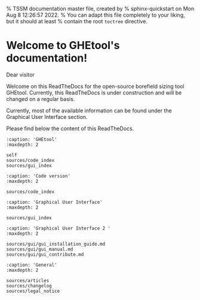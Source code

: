 % TSSM documentation master file, created by
% sphinx-quickstart on Mon Aug  8 12:26:57 2022.
% You can adapt this file completely to your liking, but it should at least
% contain the root `toctree` directive.

# Welcome to GHEtool's documentation!
Dear visitor

Welcome on this ReadTheDocs for the open-source borefield sizing tool GHEtool.
Currently, this ReadTheDocs is under construction and will be changed on a regular basis.

Currently, most of the available information can be found under the Graphical User Interface section.


Please find below the content of this ReadTheDocs.

```{toctree}
:caption: 'GHEtool'
:maxdepth: 2

self
sources/code_index
sources/gui_index
```

```{toctree}
:caption: 'Code version'
:maxdepth: 2

sources/code_index
```

```{toctree}
:caption: 'Graphical User Interface'
:maxdepth: 2

sources/gui_index
```

```{toctree}
:caption: 'Graphical User Interface 2 '
:maxdepth: 2

sources/gui/gui_installation_guide.md
sources/gui/gui_manual.md
sources/gui/gui_contribute.md
```


```{toctree}
:caption: 'General'
:maxdepth: 2

sources/articles
sources/changelog
sources/legal_notice
```